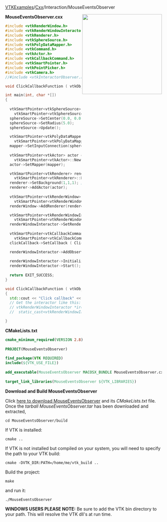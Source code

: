 [VTKExamples](/index/)/[Cxx](/Cxx)/Interaction/MouseEventsObserver

<img align="right" src="https://github.com/lorensen/VTKExamples/blob/gh-pages/Testing/Baseline/Interaction/TestMouseEventsObserver.png?raw=true" width="256" />

**MouseEventsObserver.cxx**
```c++
#include <vtkRenderWindow.h>
#include <vtkRenderWindowInteractor.h>
#include <vtkRenderer.h>
#include <vtkSphereSource.h>
#include <vtkPolyDataMapper.h>
#include <vtkCommand.h>
#include <vtkActor.h>
#include <vtkCallbackCommand.h>
#include <vtkSmartPointer.h>
#include <vtkPointPicker.h>
#include <vtkCamera.h>
//#include <vtkInteractorObserver.h>

void ClickCallbackFunction ( vtkObject* caller, long unsigned int eventId, void* clientData, void* callData );

int main(int, char *[])
{
  
  vtkSmartPointer<vtkSphereSource> sphereSource = 
    vtkSmartPointer<vtkSphereSource>::New();
  sphereSource->SetCenter(0.0, 0.0, 0.0);
  sphereSource->SetRadius(5.0);
  sphereSource->Update();

  vtkSmartPointer<vtkPolyDataMapper> mapper = 
    vtkSmartPointer<vtkPolyDataMapper>::New();
  mapper->SetInputConnection(sphereSource->GetOutputPort());
  
  vtkSmartPointer<vtkActor> actor = 
    vtkSmartPointer<vtkActor>::New();
  actor->SetMapper(mapper);

  vtkSmartPointer<vtkRenderer> renderer = 
    vtkSmartPointer<vtkRenderer>::New();
  renderer->SetBackground(1,1,1); // Background color white
  renderer->AddActor(actor);
  
  vtkSmartPointer<vtkRenderWindow> renderWindow = 
    vtkSmartPointer<vtkRenderWindow>::New();
  renderWindow->AddRenderer(renderer);

  vtkSmartPointer<vtkRenderWindowInteractor> renderWindowInteractor = 
    vtkSmartPointer<vtkRenderWindowInteractor>::New();
  renderWindowInteractor->SetRenderWindow ( renderWindow );
 
  vtkSmartPointer<vtkCallbackCommand> clickCallback = 
    vtkSmartPointer<vtkCallbackCommand>::New();
  clickCallback->SetCallback ( ClickCallbackFunction );

  renderWindowInteractor->AddObserver ( vtkCommand::LeftButtonPressEvent, clickCallback );
  
  renderWindowInteractor->Initialize();
  renderWindowInteractor->Start();
  
  return EXIT_SUCCESS;
}

void ClickCallbackFunction ( vtkObject* vtkNotUsed(caller), long unsigned int vtkNotUsed(eventId), void* vtkNotUsed(clientData), void* vtkNotUsed(callData) )
{
  std::cout << "Click callback" << std::endl;
  // Get the interactor like this:
  // vtkRenderWindowInteractor *iren = 
  //  static_cast<vtkRenderWindowInteractor*>(caller);

}
```
**CMakeLists.txt**
```cmake
cmake_minimum_required(VERSION 2.8)
 
PROJECT(MouseEventsObserver)
 
find_package(VTK REQUIRED)
include(${VTK_USE_FILE})
 
add_executable(MouseEventsObserver MACOSX_BUNDLE MouseEventsObserver.cxx)
 
target_link_libraries(MouseEventsObserver ${VTK_LIBRARIES})
```

**Download and Build MouseEventsObserver**

Click [here to download MouseEventsObserver](https://github.com/lorensen/VTKWikiExamplesTarballs/raw/master/MouseEventsObserver.tar) and its *CMakeLists.txt* file.
Once the *tarball MouseEventsObserver.tar* has been downloaded and extracted,
```
cd MouseEventsObserver/build 
```
If VTK is installed:
```
cmake ..
```
If VTK is not installed but compiled on your system, you will need to specify the path to your VTK build:
```
cmake -DVTK_DIR:PATH=/home/me/vtk_build ..
```
Build the project:
```
make
```
and run it:
```
./MouseEventsObserver
```
**WINDOWS USERS PLEASE NOTE:** Be sure to add the VTK bin directory to your path. This will resolve the VTK dll's at run time.

